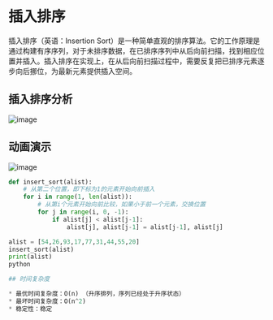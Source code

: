 # 插入排序

插入排序（英语：Insertion Sort）是一种简单直观的排序算法。它的工作原理是通过构建有序序列，对于未排序数据，在已排序序列中从后向前扫描，找到相应位置并插入。插入排序在实现上，在从后向前扫描过程中，需要反复把已排序元素逐步向后挪位，为最新元素提供插入空间。


## 插入排序分析

![image](https://github.com/xiaoxingchen505/DataStructure-Algorithm-Notes/blob/master/images/insert.png)


## 动画演示

![image](https://github.com/xiaoxingchen505/DataStructure-Algorithm-Notes/blob/master/images/Insertion-sort-example.gif)

```python
def insert_sort(alist):
    # 从第二个位置，即下标为1的元素开始向前插入
    for i in range(1, len(alist)):
        # 从第i个元素开始向前比较，如果小于前一个元素，交换位置
        for j in range(i, 0, -1):
            if alist[j] < alist[j-1]:
                alist[j], alist[j-1] = alist[j-1], alist[j]

alist = [54,26,93,17,77,31,44,55,20]
insert_sort(alist)
print(alist)
python

## 时间复杂度

* 最优时间复杂度：O(n) （升序排列，序列已经处于升序状态）
* 最坏时间复杂度：O(n^2)
* 稳定性：稳定